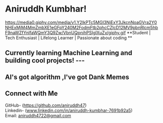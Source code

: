 #       Aniruddh Kumbhar! 

 https://media0.giphy.com/media/v1.Y2lkPTc5MGI3NjExY3JkcnNoaGVra2Y0NHExMjM4MmZmbXE1eGFpY240M2FodmFtb2phcCZlcD12MV9pbnRlcm5hbF9naWZfYnlfaWQmY3Q9Zw/VbnUQpnihPSIgIXuZv/giphy.gif
    **Student | Tech Enthusiast | Lifelong Learner | Passionate about coding **
  ## Currently learning **Machine Learning** and building cool projects! --- ##
  ## AI's got algorithm ,I've got Dank Memes  
##        Connect with Me   
   GitHub-   (https://github.com/aniruddh47)   
   Linkedin- (www.linkedin.com/in/aniruddh-kumbhar-7691b92a5)   
   Email:    aniruddh4722@gmail.com   
